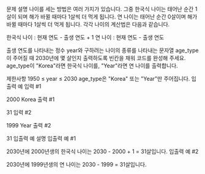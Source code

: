 문제 설명
나이를 세는 방법은 여러 가지가 있습니다. 그중 한국식 나이는 태어난 순간 1살이 되며 해가 바뀔 때마다 1살씩 더 먹게 됩니다. 연 나이는 태어난 순간 0살이며 해가 바뀔 때마다 1살씩 더 먹게 됩니다. 각각 나이의 계산법은 다음과 같습니다.

한국식 나이 : 현재 연도 - 출생 연도 + 1
연 나이 : 현재 연도 - 출생 연도

출생 연도를 나타내는 정수 year와 구하려는 나이의 종류를 나타내는 문자열 age_type이 주어질 때 2030년에 몇 살인지 출력하도록 빈칸을 채워 코드를 완성해 주세요. age_type이 "Korea"라면 한국식 나이를, "Year"라면 연 나이를 출력합니다.

제한사항
1950 ≤ year ≤ 2030
age_type은 "Korea" 또는 "Year"만 주어집니다.
입출력 예
입력 #1

2000
Korea
출력 #1

31
입력 #2

1999
Year
출력 #2

31
입출력 예 설명
입출력 예 #1

2030년에 2000년생의 한국식 나이는 2030 - 2000 + 1 = 31살입니다.
입출력 예 #2

2030년에 1999년생의 연 나이는 2030 - 1999 = 31살입니다.